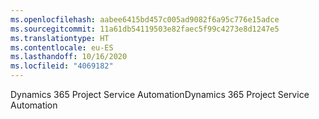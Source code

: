 ```yaml
---
ms.openlocfilehash: aabee6415bd457c005ad9082f6a95c776e15adce
ms.sourcegitcommit: 11a61db54119503e82faec5f99c4273e8d1247e5
ms.translationtype: HT
ms.contentlocale: eu-ES
ms.lasthandoff: 10/16/2020
ms.locfileid: "4069182"
---
```

<span data-ttu-id="5d8bd-101">Dynamics 365 Project Service Automation</span><span class="sxs-lookup"><span data-stu-id="5d8bd-101">Dynamics 365 Project Service Automation</span></span>
